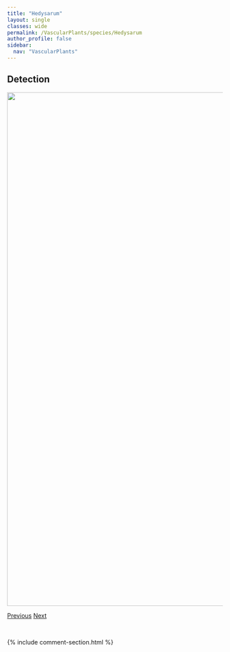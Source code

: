 ```yaml
---
title: "Hedysarum"
layout: single
classes: wide
permalink: /VascularPlants/species/Hedysarum
author_profile: false
sidebar:
  nav: "VascularPlants"
---
```


<h2>Detection</h2>

<a href="https://drive.google.com/uc?export=view&id=1h0mpO40yp-rUBt1QtUCmDrElVw47cs4U">
<img src="https://drive.google.com/uc?export=view&id=1h0mpO40yp-rUBt1QtUCmDrElVw47cs4U" height = "1200" width = "800">
</a>


<a href="/DevelopmentWebsite/VascularPlants/species/HedeomaHispida" class="pagination--pager" title="Hedeoma hispida">Previous</a> <a href="/DevelopmentWebsite/VascularPlants/species/HedysarumAmericanum" class="pagination--pager" title="Hedysarum americanum">Next</a>

<p>&nbsp;</p>

{% include comment-section.html %}

